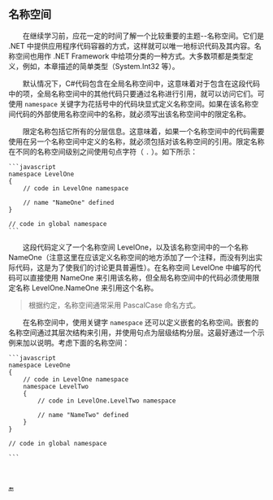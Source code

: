 ## 名称空间

&emsp;&emsp;在继续学习前，应花一定的时间了解一个比较重要的主题--名称空间。它们是 .NET 中提供应用程序代码容器的方式，这样就可以唯一地标识代码及其内容。名称空间也用作 .NET Framework 中给项分类的一种方式。大多数项都是类型定义，例如，本章描述的简单类型（System.Int32 等）。

&emsp;&emsp;默认情况下，C#代码包含在全局名称空间中，这意味着对于包含在这段代码中的项，全局名称空间中的其他代码只要通过名称进行引用，就可以访问它们。可使用 `namespace` 关键字为花括号中的代码块显式定义名称空间。如果在该名称空间代码的外部使用名称空间中的名称，就必须写出该名称空间中的限定名称。

&emsp;&emsp;限定名称包括它所有的分层信息。这意味着，如果一个名称空间中的代码需要使用在另一个名称空间中定义的名称，就必须包括对该名称空间的引用。限定名称在不同的名称空间级别之间使用句点字符（ `.` ）。如下所示：

    ```javascript
    namespace LevelOne
    {
        // code in LevelOne namespace

        // name "NameOne" defined
    }

    // code in global namespace
    ```

&emsp;&emsp;这段代码定义了一个名称空间 LevelOne，以及该名称空间中的一个名称 NameOne（注意这里在应该定义名称空间的地方添加了一个注释，而没有列出实际代码，这是为了使我们的讨论更具普遍性）。在名称空间 LevelOne 中编写的代码可以直接使用 NameOne 来引用该名称，但全局名称空间中的代码必须使用限定名称 LevelOne.NameOne 来引用这个名称。

> 根据约定，名称空间通常采用 PascalCase 命名方式。

&emsp;&emsp;在名称空间中，使用关键字 `namespace` 还可以定义嵌套的名称空间。嵌套的名称空间通过其层次结构来引用，并使用句点为层级结构分层。这最好通过一个示例来加以说明。考虑下面的名称空间：

    ```javascript
    namespace LeveOne
    {
        // code in LevelOne namespace
        namespace LevelTwo
        {
            // code in LevelOne.LevelTwo namespace

            // name "NameTwo" defined
        }
    }

    // code in global namespace

    ```

&emsp;&emsp;









🔚

